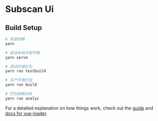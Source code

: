 # Subscan Ui

## Build Setup

``` bash
# 安装依赖
yarn

# 启动本地开发环境
yarn serve

# 测试环境打包
yarn run testbuild

# 生产环境打包
yarn run build

# 打包依赖分析
yarn run analyz
```

For a detailed explanation on how things work, check out the [guide](http://vuejs-templates.github.io/webpack/) and [docs for vue-loader](http://vuejs.github.io/vue-loader).
